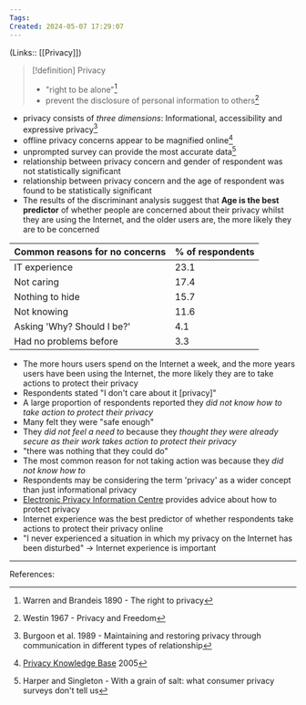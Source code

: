 ```yaml
---
Tags: 
Created: 2024-05-07 17:29:07
---
```

(Links:: [[Privacy]])
> [!definition] Privacy
> - "right to be alone"[^1]
> - prevent the disclosure of personal information to others[^2]

- privacy consists of *three dimensions*: Informational, accessibility and expressive privacy[^3]
- offline privacy concerns appear to be magnified online[^4]
- unprompted survey can provide the most accurate data[^5]
- relationship between privacy concern and gender of respondent was not statistically significant
- relationship between privacy concern and the age of respondent was found to be statistically significant
- The results of the discriminant analysis suggest that **Age is the best predictor** of whether people are concerned about their privacy whilst they are using the Internet, and the older users are, the more likely they are to be concerned

| Common reasons for no concerns | % of respondents |
| ------------------------------ | ---------------- |
| IT experience                  | 23.1             |
| Not caring                     | 17.4             |
| Nothing to hide                | 15.7             |
| Not knowing                    | 11.6             |
| Asking 'Why? Should I be?'     | 4.1              |
| Had no problems before         | 3.3              |

- The more hours users spend on the Internet a week, and the more years users have been using the Internet, the more likely they are to take actions to protect their privacy
- Respondents stated "I don't care about it [privacy]"
- A large proportion of respondents reported they *did not know how to take action to protect their privacy*
- Many felt they were "safe enough"
- They *did not feel a need to* because they *thought they were already secure as their work takes action to protect their privacy*
- "there was nothing that they could do"
- The most common reason for not taking action was because they *did not know how to*
- Respondents may be considering the term 'privacy' as a wider concept than just informational privacy
- [Electronic Privacy Information Centre](https://epic.org/) provides advice about how to protect privacy
- Internet experience was the best predictor of whether respondents take actions to protect their privacy online
- "I never experienced a situation in which my privacy on the Internet has been disturbed" -> Internet experience is important

---
References:

[^1]: Warren and Brandeis 1890 - The right to privacy
[^2]: Westin 1967 - Privacy and Freedom
[^3]: Burgoon et al. 1989 - Maintaining and restoring privacy through communication in different types of relationship
[^4]: [Privacy Knowledge Base](https://privacyhq.com/) 2005
[^5]: Harper and Singleton - With a grain of salt: what consumer privacy surveys don't tell us
